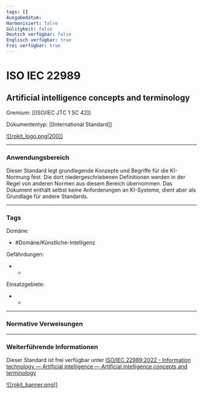 ```yaml
---
tags: []
Ausgabedatum: 
Harmonisiert: false
Gülitgkeit: false
Deutsch verfügbar: false
Englisch verfügbar: true
Frei verfügbar: true
---
```


# ISO IEC 22989
## Artificial intelligence concepts and terminology

Gremium: [[ISO/IEC JTC 1 SC 42]]

Dokumententyp: [[International Standard]]

[![[rokit_logo.png|200]]](https://public-robots.de/)

***
### Anwendungsbereich

Dieser Standard legt grundlegende Konzepte und Begriffe für die KI-Normung fest. Die dort niedergeschriebenen Definitionen werden in der Regel von anderen Normen aus diesem Bereich übernommen. Das Dokument enthält selbst keine Anforderungen an KI-Systeme, dient aber als Grundlage für andere Standards.  
***
### Tags

Domäne:
- #Domäne/Künstliche-Intelligenz 

Gefährdungen:
- -

Einsatzgebiete:
- -

***
### Normative Verweisungen


***
### Weiterführende Informationen

Dieser Standard ist frei verfügbar unter [ISO/IEC 22989:2022 - Information technology — Artificial intelligence — Artificial intelligence concepts and terminology](https://www.iso.org/standard/74296.html)

[![[rokit_banner.png]]](https://public-robots.de/)
